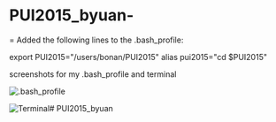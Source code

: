 # PUI2015_byuan-
=
Added the following lines to the .bash_profile:

export PUI2015="/users/bonan/PUI2015"
alias pui2015="cd $PUI2015"

screenshots for my .bash_profile and terminal

![.bash_profile](https://github.com/bonanyuan/PUI2015_byuan/blob/master/Screen%20Shot%202015-09-14%20at%2011.56.19%20AM.png ".bash_profile")

![Terminal](https://github.com/bonanyuan/PUI2015_byuan/blob/master/Screen%20Shot%202015-09-14%20at%2011.57.25%20AM.png "Terminal")# PUI2015_byuan
